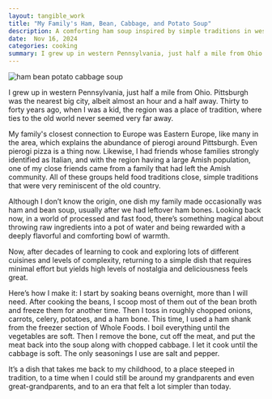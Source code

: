 ```yaml
---
layout: tangible_work
title: "My Family's Ham, Bean, Cabbage, and Potato Soup"
description: A comforting ham soup inspired by simple traditions in western Pennsylvania, bringing back nostalgic flavors and cherished family memories.
date:  Nov 16, 2024
categories: cooking
summary: I grew up in western Pennsylvania, just half a mile from Ohio. Pittsburgh was the nearest big city, albeit almost an hour and a half away. Thirty to forty years ago, when I was a kid, the region was a place of tradition, where ties to the old world never seemed very far away....
---
```


![ham bean potato cabbage soup](/images/ham_bean_potato_cabbage_soup.jpg "Ham Bean Potato Cabbage Soup")

I grew up in western Pennsylvania, just half a mile from Ohio. Pittsburgh was the nearest big city, albeit almost an hour and a half away. Thirty to forty years ago, when I was a kid, the region was a place of tradition, where ties to the old world never seemed very far away. 

My family's closest connection to Europe was Eastern Europe, like many in the area, which explains the abundance of pierogi around Pittsburgh. Even pierogi pizza is a thing now. Likewise, I had friends whose families strongly identified as Italian, and with the region having a large Amish population, one of my close friends came from a family that had left the Amish community. All of these groups held food traditions close, simple traditions that were very reminiscent of the old country.

Although I don’t know the origin, one dish my family made occasionally was ham and bean soup, usually after we had leftover ham bones. Looking back now, in a world of processed and fast food, there’s something magical about throwing raw ingredients into a pot of water and being rewarded with a deeply flavorful and comforting bowl of warmth.

Now, after decades of learning to cook and exploring lots of different cuisines and levels of complexity, returning to a simple dish that requires minimal effort but yields high levels of nostalgia and deliciousness feels great.

Here’s how I make it: I start by soaking beans overnight, more than I will need. After cooking the beans, I scoop most of them out of the bean broth and freeze them for another time. Then I toss in roughly chopped onions, carrots, celery, potatoes, and a ham bone. This time, I used a ham shank from the freezer section of Whole Foods. I boil everything until the vegetables are soft. Then I remove the bone, cut off the meat, and put the meat back into the soup along with chopped cabbage. I let it cook until the cabbage is soft. The only seasonings I use are salt and pepper. 

It’s a dish that takes me back to my childhood, to a place steeped in tradition, to a time when I could still be around my grandparents and even great-grandparents, and to an era that felt a lot simpler than today. 
